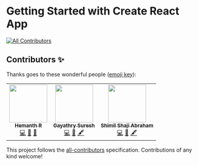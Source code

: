 # Getting Started with Create React App
<!-- ALL-CONTRIBUTORS-BADGE:START - Do not remove or modify this section -->
[![All Contributors](https://img.shields.io/badge/all_contributors-3-orange.svg?style=flat-square)](#contributors-)
<!-- ALL-CONTRIBUTORS-BADGE:END -->

## Contributors ✨

Thanks goes to these wonderful people ([emoji key](https://allcontributors.org/docs/en/emoji-key)):

<!-- ALL-CONTRIBUTORS-LIST:START - Do not remove or modify this section -->
<!-- prettier-ignore-start -->
<!-- markdownlint-disable -->
<table>
  <tr>
    <td align="center"><a href="https://hhhrrrttt222111.web.app/"><img src="https://avatars.githubusercontent.com/u/43471295?v=4?s=100" width="100px;" alt=""/><br /><sub><b>Hemanth R</b></sub></a><br /><a href="https://github.com/hhhrrrttt222111/resume-builder/commits?author=hhhrrrttt222111" title="Code">💻</a> <a href="#design-hhhrrrttt222111" title="Design">🎨</a> <a href="#maintenance-hhhrrrttt222111" title="Maintenance">🚧</a></td>
        <td align="center"><a href="https://iamgayathrysuresh.web.app/"><img src="https://avatars.githubusercontent.com/u/62144916?v=4?s=100" width="100px;" alt=""/><br /><sub><b>Gayathry Suresh</b></sub></a><br /><a href="https://github.com/hhhrrrttt222111/resume-builder/commits?author=Gayathry17" title="Code">💻</a> <a href="#design-Gayathry17" title="Design">🎨</a> <a href="#content-Gayathry17" title="Content">🖋</a></td>
    <td align="center"><a href="https://github.com/ShimilSAbraham"><img src="https://avatars.githubusercontent.com/u/62107737?v=4?s=100" width="100px;" alt=""/><br /><sub><b>Shimil Shaji Abraham</b></sub></a><br /><a href="https://github.com/hhhrrrttt222111/resume-builder/commits?author=ShimilSAbraham" title="Code">💻</a> <a href="#design-ShimilSAbraham" title="Design">🎨</a> <a href="#content-ShimilSAbraham" title="Content">🖋</a></td>
  </tr>
</table>

<!-- markdownlint-restore -->
<!-- prettier-ignore-end -->

<!-- ALL-CONTRIBUTORS-LIST:END -->

This project follows the [all-contributors](https://github.com/all-contributors/all-contributors) specification. Contributions of any kind welcome!
